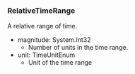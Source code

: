 ### RelativeTimeRange
A relative range of time.

- magnitude: System.Int32
  - Number of units in the time range.
- unit: TimeUnitEnum
  - Unit of the time range
